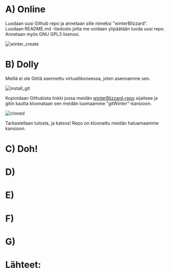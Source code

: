 # A) Online  

Luodaan uusi Github repo ja annetaan sille nimeksi "winterBlizzard". Luodaan README.md -tiedosto jotta me voidaan ylipäätään luoda uusi repo. Annetaan myös GNU GPL3 lisenssi.  

![winter_create](https://github.com/bladexanarchy/pal_hal/assets/91332151/1affe411-6193-40e0-b98e-8f9a33b21ad2)  


# B) Dolly  

Meillä ei ole Gittiä asennettu virtuallikoneessa, joten asennamme sen.  

![install_git](https://github.com/bladexanarchy/pal_hal/assets/91332151/c9047b67-1f75-481e-91db-4e393221d534)  

Kopioidaan Githubista linkki jossa meidän [winterBlizzard-repo](https://github.com/bladexanarchy/winterBlizzard) sijaitsee ja gitin kautta kloonataan sen meidän luomaamme "gitWinter"-kansioon.  

![cloned](https://github.com/bladexanarchy/pal_hal/assets/91332151/47cfd0b5-98fc-46a7-b400-8b5bf1e9719f)  

Tarkastellaan tulosta, ja katsos! Repo on kloonattu meidän haluamaamme kansioon.

# C) Doh!  



# D)

# E)

# F)

# G)

# Lähteet:
